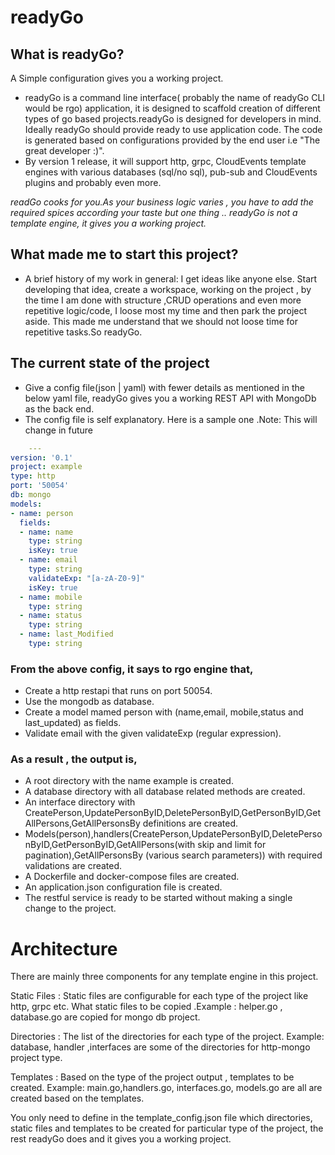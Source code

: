 # readyGo 

## What is readyGo?

A Simple configuration gives you a working project.

- readyGo is a command line interface( probably the name of readyGo CLI would be rgo) application, it is designed to scaffold creation of different types of go based projects.readyGo is designed for developers in mind. Ideally readyGo should provide ready to use application code. The code is generated based on configurations provided by the end user i.e "The great developer :)".
- By version 1 release, it will support http, grpc, CloudEvents template engines with various databases (sql/no sql), pub-sub and CloudEvents plugins and probably even more.

*readGo cooks for you.As your business logic varies , you have to add the required spices according your taste but one thing .. readyGo is not a template engine, it gives you a working project.*

## What made me to start this project?

- A brief history of my work in general: I get ideas like anyone else. Start developing that idea, create a workspace, working on the project , by the time I am done with structure ,CRUD operations and even more repetitive logic/code, I loose most my time and then park the project aside. This made me understand that we should not loose time for repetitive tasks.So readyGo.

## The current state of the project

- Give a config file(json | yaml) with fewer details as mentioned in the below yaml file, readyGo gives you a working REST API with MongoDb as the back end.
- The config file is self explanatory. Here is a sample one .Note: This will change in future

``` yaml
    ---
version: '0.1'
project: example
type: http
port: '50054'
db: mongo
models:
- name: person
  fields:
  - name: name
    type: string
    isKey: true
  - name: email
    type: string
    validateExp: "[a-zA-Z0-9]"
    isKey: true
  - name: mobile
    type: string
  - name: status
    type: string
  - name: last_Modified
    type: string

```
 ### From the above config, it says to rgo engine that,

- Create a http restapi that runs on port 50054.
- Use the mongodb as database.
- Create a model mamed person with (name,email, mobile,status and last_updated) as fields.
- Validate email with the given validateExp (regular expression).
    
### As a result , the output is,

- A root directory with the name example is created.
- A database directory with all database related methods are created.
- An interface directory with CreatePerson,UpdatePersonByID,DeletePersonByID,GetPersonByID,GetAllPersons,GetAllPersonsBy  definitions are created.
- Models(person),handlers(CreatePerson,UpdatePersonByID,DeletePersonByID,GetPersonByID,GetAllPersons(with skip and limit for pagination),GetAllPersonsBy (various search parameters)) with required validations are created.
- A Dockerfile and docker-compose files are created.
- An application.json configuration file is created.
- The restful service is ready to be started without making a single change to the project.

# Architecture

There are mainly three components for any template engine in this project.

Static Files : Static files are configurable for each type of the project like http, grpc etc. What static files to be copied .Example : helper.go , database.go are copied for mongo db project.

Directories : The list of the directories for each type of the project. Example: database, handler ,interfaces are some of the directories for http-mongo project type.

Templates : Based on the type of the project output , templates to be created. Example: main.go,handlers.go, interfaces.go, models.go are all are created based on the templates.

You only need to define in the template_config.json file which directories, static files and templates to be created for particular type of the project, the rest readyGo does and it gives you a working project.

